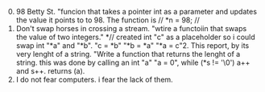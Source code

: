 0. 98 Betty St. "funcion that takes a pointer int as a parameter and updates the value it points to
to 98. The function is // *n = 98; //
1. Don't swap horses in crossing a stream. "wtire a functoiin that swaps the value of two integers."
*// created  int "c"  as a placeholder so i could swap int "*a" and "*b". "c = *b" "*b = *a" "*a = c"2. This report, by its very lenght of a string. "Write a function that returns the lenght of a 
string. this was done by calling an int "a" "a = 0", while (*s != '\0') a++ and s++. returns (a).
3. I do not fear computers. i fear the lack of them. 
